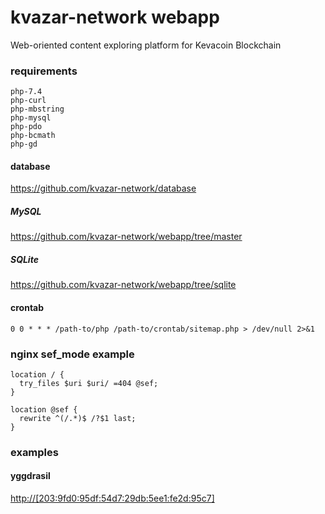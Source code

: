 # kvazar-network webapp
Web-oriented content exploring platform for Kevacoin Blockchain

### requirements
```
php-7.4
php-curl
php-mbstring
php-mysql
php-pdo
php-bcmath
php-gd
```
#### database

https://github.com/kvazar-network/database

##### MySQL

https://github.com/kvazar-network/webapp/tree/master

##### SQLite

https://github.com/kvazar-network/webapp/tree/sqlite

#### crontab

```
0 0 * * * /path-to/php /path-to/crontab/sitemap.php > /dev/null 2>&1
```

### nginx sef_mode example

```
location / {
  try_files $uri $uri/ =404 @sef;
}

location @sef {
  rewrite ^(/.*)$ /?$1 last;
}
```

### examples

#### yggdrasil
[http://[203:9fd0:95df:54d7:29db:5ee1:fe2d:95c7]](http://[203:9fd0:95df:54d7:29db:5ee1:fe2d:95c7])
